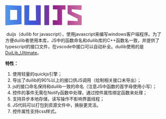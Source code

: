 ![logo](.\logo.png)

​    duijs（duilib for javascript），使用javascript来编写windows客户端程序。为了方便duilib者使用本库，JS中的函数命名和duilib库的C++函数名一致，并提供了typescript的接口文件，在vscode中接口可以自动补全。duilib使用的是[DuiLib_Ultimate](https://github.com/qdtroy/DuiLib_Ultimate)。

**特性：**

1. 使用轻量的quickjs引擎；
2. 导出了duilib的90%以上的接口供JS调用（绘制相关接口未导出）；
3. js的接口命名保持和duilib一致的命名（注意JS中函数的首字母使用小写）；
4. 控件的事件无需在Notify函数中处理，通过控件属性绑定函数来处理；
5. 支持异步本地存储，读写操作不影响界面线程；
6. JS代码可以打包到资源文件中，换肤更灵活。
7. 控件属性支持css样式。




